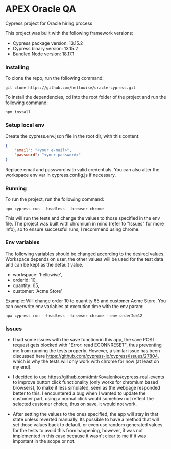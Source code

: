 # APEX Oracle QA
Cypress project for Oracle hiring process

This project was built with the following framework versions:
- Cypress package version: 13.15.2
- Cypress binary version: 13.15.2
- Bundled Node version: 18.17.1

### Installing
To clone the repo, run the following command:
```
git clone https://github.com/hellowise/oracle-cypress.git
```

To install the dependencies, cd into the root folder of the project and run the following command:
```
npm install
```

### Setup local env
Create the cypress.env.json file in the root dir, with this content:
```json
{
    "email": "<your e-mail>",
    "password": "<your password>"
}
```

Replace email and password with valid credentials.
You can also alter the workspace env var in cypress.config.js if necessary.

### Running
To run the project, run the following command:
```
npx cypress run --headless --browser chrome
```

This will run the tests and change the values to those specified in the env file.
The project was built with chromium in mind (refer to "Issues" for more info), so to ensure successful runs, I recommend using chrome.

### Env variables
The following variables should be changed according to the desired values.
Workspace depends on user, the other values will be used for the test data and can be kept as the default value.

- workspace: 'hellowise',
- orderId: 10,
- quantity: 65,
- customer: 'Acme Store'

Example: Will change order 10 to quantity 65 and customer Acme Store.
You can overwrite env variables at execution time with the env param:

```
npx cypress run --headless --browser chrome --env orderId=12
```

### Issues
- I had some issues with the save function in this app, the save POST request gets blocked with "Error: read ECONNRESET", thus preventing me from running the
tests properly. However, a similar issue has been discussed here https://github.com/cypress-io/cypress/issues/27804, which is why the tests will only work with chrome for now (at least on my end).

- I decided to use https://github.com/dmtrKovalenko/cypress-real-events to improve button click functionality (only works for chromium based browsers), to make it less simulated, seen as the webpage responded better to this.
I encountered a bug when I wanted to update the customer part, using a normal click would somehow not reflect the selected customer choice, thus on save, it would not work.

- After setting the values to the ones specified, the app will stay in that state unless reverted manually. Its possible to have a method that will set those values back to default, or even use random generated values for the tests to avoid this from happening, however, it was not implemented in this case because it wasn't clear to me if it was important in the scope or not.
